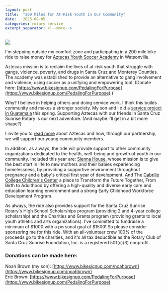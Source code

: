 ```yaml
---
layout: post
title:  "200 Miles for At-Risk Youth in Our Community"
date:   2025-08-05
categories: rotary service
excerpt_separator: <!--more-->
---
```

<img src="https://porttack.com/docs/assets/images/bikeride20250802.jpeg">

I'm stepping outside my comfort zone and participating in a 200 mile bike ride to raise money for [Aztecas Youth Soccer Academy](https://www.bikesignup.com/Race/SantaCruzSunriseRotaryRide3Day/Page-15) in Watsonville.

Aztecas mission is to reclaim the lives of at-risk youth that struggle with gangs, violence, poverty, and drugs in Santa Cruz and Monterey Counties. The academy was established to provide an alternative to gang involvement and violence, using soccer as a unifying and empowering tool. (Donate here: [https://www.bikesignup.com/PedalingForPurpose](https://www.bikesignup.com/PedalingForPurpose).)

<!--more-->

Why? I believe in helping others and doing service work. I think this builds community and makes a stronger society. My son and I did a [service project in Guatemala](https://porttack.com/2025/04/05/guatemala.html) this spring. Supporting Aztecas with our friends in Santa Cruz Sunrise Rotary is our next adventure. (And maybe I'll get in a bit more shape?)

I invite you to [read more](https://www.bikesignup.com/Race/SantaCruzSunriseRotaryRide3Day/Page-15) about Aztecas and how, through our partnership, we will support our young community members.

In addition, as always, the ride will provide support to other community organizations dedicated to the health, well-being and growth of youth in our community. Included this year are: [Sienna House](https://www.sienahouse.org/), whose mission is to give the best start in life to new mothers and their babies experiencing homelessness, by providing a supportive environment throughout pregnancy and a baby's critical first year of development. And The [Cabrillo College Children's Center](https://www.cabrillo.edu/childrens-center/) a place to Transform the Future Together, From Birth to Adulthood by offering a high-quality and diverse early care and education learning environment and a strong Early Childhood Workforce Development Program.

As always, the ride also provides support for the Santa Cruz Sunrise Rotary's High School Scholarships program (providing 2 and 4-year college scholarship) and the Charities and Grants program (providing grants to local youth athletic and arts organizations).
I've committed to fundraise a minimum of $1000 with a personal goal of $1500! So please consider sponsoring me for this ride. With an all-volunteer crew 100% of the proceeds go to the charities, and it's all tax deductible as the Rotary Club of Santa Cruz Sunrise Foundation, Inc. is a registered 501(c)(3) nonprofit.

### Donations can be made here:

Noah Brown (my son): [https://www.bikesignup.com/noahbrown](https://www.bikesignup.com/noahbrown)
<br/>
Eric Brown: [https://www.bikesignup.com/PedalingForPurpose](https://www.bikesignup.com/PedalingForPurpose)
